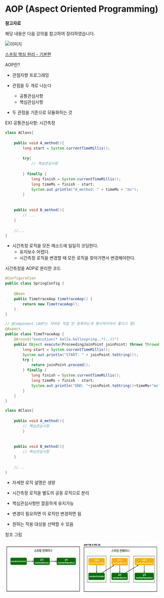 # AOP (Aspect Oriented Programming)

**참고자료**

해당 내용은 다음 강의를 참고하여 정리하였습니다.

![이미지](https://cdn.inflearn.com/public/courses/325969/cover/2868c757-5886-4508-a140-7cb68a83dfd8/325969-eng.png)

[스프링 핵심 원리 - 기본편](https://www.inflearn.com/course/%EC%8A%A4%ED%94%84%EB%A7%81-%ED%95%B5%EC%8B%AC-%EC%9B%90%EB%A6%AC-%EA%B8%B0%EB%B3%B8%ED%8E%B8/dashboard)




AOP란?

- 관점지향 프로그래밍

- 관점을 두 개로 나눈다
  - 공통관심사항
  - 핵심관심사항

- 두 관점을 기준으로 모듈화하는 것



EX) 공통관심사항: 시간측정

```java
class AClass{
    
    public void A_method(){
        long start = System.currentTimeMillis();

        try{
            // 핵심관심사항

        } finally {
            long finish = System.currentTimeMillis();
            long timeMs = finish - start;
            System.out.println("A_method: " + timeMs + "ms");
        }
        
        
    public void B_method(){
        // ...
    }
        
    //...
}
```

- 시간측정 로직을 모든 메소드에 일일히 코딩한다.
  - 유지보수 어렵다.
  - 시간측정 로직을 변경할 때 모든 로직을 찾아가면서 변경해야한다.





시간측정을 AOP로 분리한 코드

```java
@Configuration
public class SpringConfig {
    
    @Bean
	public TimetraceAop timetraceAop() {
        return new TimetraceAop();
    }
}
```

```java
// @Component (AOP는 자바로 직접 빈 등록하는계 명시적이어서 좋다고 함)
@Aspect
public class TimeTraceAop {
    @Around("execution(* hello.hellospring..*(..))")
    public Object execute(ProceedingJoinPoint joinPoint) throws Throwable {
        long start = System.currentTimeMillis();
        System.out.println("START: " + joinPoint.toString());
        try {
            return joinPoint.proceed();
        } finally {
            long finish = System.currentTimeMillis();
            long timeMs = finish - start;
            System.out.println("END: "+joinPoint.toString()+timeMs+"ms");
        }
    }
}
```

```java
class AClass{
    
    public void A_method(){
        // 핵심관심사항
        }
        
        
    public void B_method(){
        // 핵심관심사항
    }
        
    //...
}
```

- 자세한 로직 설명은 생량
- 시간측정 로직을 별도의 공동 로직으로 분리
- 핵심관심사항만 깔끔하게 유지가능
- 변경이 필요하면 이 로직만 변경하면 됨

- 원하는 적용 대상을 선택할 수 있음



참조 그림 

![image-20230727134211945](img/image-20230727134211945.png)

